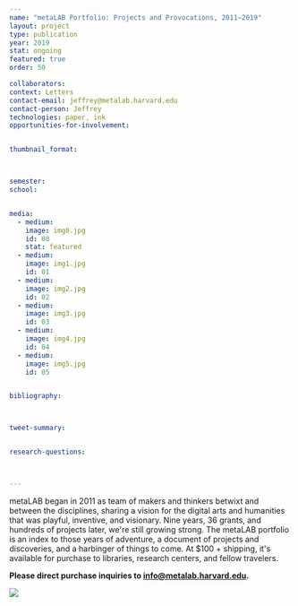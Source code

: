 ```yaml
---
name: "metaLAB Portfolio: Projects and Provocations, 2011–2019"
layout: project
type: publication
year: 2019
stat: ongoing
featured: true
order: 50

collaborators:
context: Letters
contact-email: jeffrey@metalab.harvard.edu
contact-person: Jeffrey
technologies: paper, ink
opportunities-for-involvement:


thumbnail_format:



semester:
school:


media:
  - medium:
    image: img0.jpg
    id: 00
    stat: featured
  - medium:
    image: img1.jpg
    id: 01
  - medium:
    image: img2.jpg
    id: 02
  - medium:
    image: img3.jpg
    id: 03
  - medium:
    image: img4.jpg
    id: 04
  - medium:
    image: img5.jpg
    id: 05


bibliography:



tweet-summary:


research-questions:



---
```


metaLAB began in 2011 as team of makers and thinkers betwixt and between the disciplines, sharing a vision for the digital arts and humanities that was playful, inventive, and visionary. Nine years, 36 grants, and hundreds of projects later, we're still growing strong. The metaLAB portfolio is an index to those years of adventure, a document of projects and discoveries, and a harbinger of things to come. At $100 + shipping, it's available for purchase to libraries, research centers, and fellow travelers.

**Please direct purchase inquiries to [info@metalab.harvard.edu](mailto:info@metalab.harvard.edu).**

<img src="../../../assets/projects/mLportfolio/metaPortfolio.gif">
